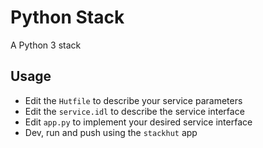 # Python Stack

A Python 3 stack

## Usage
* Edit the `Hutfile` to describe your service parameters
* Edit the `service.idl` to describe the service interface
* Edit `app.py` to implement your desired service interface
* Dev, run and push using the `stackhut` app
